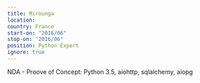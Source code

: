 ```yaml
---
title: Mirounga
location: 
country: France
start-on: "2016/06"
stop-on: "2016/06"
position: Python Expert 
ignore: true
---
```


NDA - Proove of Concept: Python 3.5, aiohttp, sqlalchemy, aiopg
